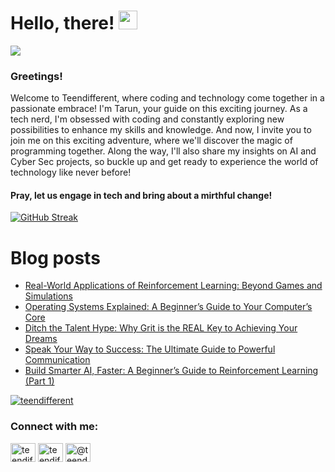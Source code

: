 # Hello, there! <img src="https://raw.githubusercontent.com/MartinHeinz/MartinHeinz/master/wave.gif" width="30px">
![](https://komarev.com/ghpvc/?username=teendifferent&color=brightgreen)

### Greetings! 
Welcome to Teendifferent, where coding and technology come together in a passionate embrace! I'm Tarun, your guide on this exciting journey. As a tech nerd, I'm obsessed with coding and constantly exploring new possibilities to enhance my skills and knowledge. And now, I invite you to join me on this exciting adventure, where we'll discover the magic of programming together. Along the way, I'll also share my insights on AI and Cyber Sec projects, so buckle up and get ready to experience the world of technology like never before!

#### Pray, let us engage in tech and bring about a mirthful change!

[![GitHub Streak](https://streak-stats.demolab.com?user=teendifferent&theme=tokyonight&hide_border=true&background=EB545400)](https://git.io/streak-stats)

# Blog posts

<!-- BLOG-POST-LIST:START -->
- [Real-World Applications of Reinforcement Learning: Beyond Games and Simulations](https://medium.com/@teendifferent/real-world-applications-of-reinforcement-learning-beyond-games-and-simulations-d3bb13a1fd55?source=rss-9ecb664d87c1------2)
- [Operating Systems Explained: A Beginner’s Guide to Your Computer’s Core](https://medium.com/@teendifferent/operating-systems-explained-a-beginners-guide-to-your-computer-s-core-2d05591da1c1?source=rss-9ecb664d87c1------2)
- [Ditch the Talent Hype: Why Grit is the REAL Key to Achieving Your Dreams](https://medium.com/@teendifferent/ditch-the-talent-hype-why-grit-is-the-real-key-to-achieving-your-dreams-ad63ddb9e78f?source=rss-9ecb664d87c1------2)
- [Speak Your Way to Success: The Ultimate Guide to Powerful Communication](https://medium.com/@teendifferent/speak-your-way-to-success-the-ultimate-guide-to-powerful-communication-cdb7dc1b080b?source=rss-9ecb664d87c1------2)
- [Build Smarter AI, Faster: A Beginner’s Guide to Reinforcement Learning &lpar;Part 1&rpar;](https://medium.com/predict/build-smarter-ai-faster-a-beginners-guide-to-reinforcement-learning-part-1-1ff1e0b2c173?source=rss-9ecb664d87c1------2)
<!-- BLOG-POST-LIST:END -->


<p align="left"> <a href="https://github.com/ryo-ma/github-profile-trophy"><img src="https://github-profile-trophy.vercel.app/?username=teendifferent&theme=dracula" alt="teendifferent" /></a> </p>

<h3 align="left">Connect with me:</h3>
<p align="left">
<a href="https://twitter.com/teendifferent2" target="blank"><img align="center" src="https://raw.githubusercontent.com/rahuldkjain/github-profile-readme-generator/master/src/images/icons/Social/twitter.svg" alt="teendifferent2" height="30" width="40" /></a>
<a href="https://instagram.com/teendifferent7" target="blank"><img align="center" src="https://raw.githubusercontent.com/rahuldkjain/github-profile-readme-generator/master/src/images/icons/Social/instagram.svg" alt="teendifferent7" height="30" width="40" /></a>
<a href="https://medium.com/@teendifferent7" target="blank"><img align="center" src="https://raw.githubusercontent.com/rahuldkjain/github-profile-readme-generator/master/src/images/icons/Social/medium.svg" alt="@teendifferent7" height="30" width="40" /></a>
</p>

<!--
**REDDITARUN/REDDITARUN** is a ✨ _special_ ✨ repository because its `README.md` (this file) appears on your GitHub profile.

Here are some ideas to get you started:

- 🔭 I’m currently working on ...
- 🌱 I’m currently learning ...
- 👯 I’m looking to collaborate on ...
- 🤔 I’m looking for help with ...
- 💬 Ask me about ...
- 📫 How to reach me: ...
- 😄 Pronouns: ...
- ⚡ Fun fact: ...
-->
